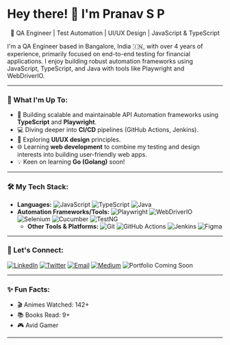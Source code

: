 # Hey there! 👋 I'm Pranav S P

<p align="center">
  🧪 QA Engineer | Test Automation | UI/UX Design | JavaScript & TypeScript
</p>

I'm a QA Engineer based in Bangalore, India 🇮🇳, with over 4 years of experience, primarily focused on end-to-end testing for financial applications. I enjoy building robust automation frameworks using JavaScript, TypeScript, and Java with tools like Playwright and WebDriverIO.

---

### 🌱 What I'm Up To:

* 🚀 Building scalable and maintainable API Automation frameworks using **TypeScript** and **Playwright**.
* 💻 Diving deeper into **CI/CD** pipelines (GitHub Actions, Jenkins).
* 🎨 Exploring **UI/UX design** principles.
* 🌐 Learning **web development** to combine my testing and design interests into building user-friendly web apps.
* 💡 Keen on learning **Go (Golang)** soon!

---

### 🛠️ My Tech Stack:

* **Languages:**
    ![JavaScript](https://img.shields.io/badge/JavaScript-%23F7DF1E.svg?style=flat-square&logo=javascript&logoColor=black)
    ![TypeScript](https://img.shields.io/badge/TypeScript-%233178C6.svg?style=flat-square&logo=typescript&logoColor=white)
    ![Java](https://img.shields.io/badge/Java-%23ED8B00.svg?style=flat-square&logo=openjdk&logoColor=white)
* **Automation Frameworks/Tools:**
    ![Playwright](https://img.shields.io/badge/Playwright-%232EAD33.svg?style=flat-square&logo=playwright&logoColor=white)
    ![WebDriverIO](https://img.shields.io/badge/WebDriver.io-%23EA5906.svg?style=flat-square&logo=webdriverio&logoColor=white)
    ![Selenium](https://img.shields.io/badge/Selenium-%43B02A.svg?style=flat-square&logo=selenium&logoColor=white)
    ![Cucumber](https://img.shields.io/badge/Cucumber-%2328A745.svg?style=flat-square&logo=cucumber&logoColor=white)
    ![TestNG](https://img.shields.io/badge/TestNG-%23E14633.svg?style=flat-square&logo=testng&logoColor=white)
  * **Other Tools & Platforms:**
    ![Git](https://img.shields.io/badge/Git-%23F05033.svg?style=flat-square&logo=git&logoColor=white)
    ![GitHub Actions](https://img.shields.io/badge/GitHub%20Actions-%232088FF.svg?style=flat-square&logo=githubactions&logoColor=white)
    ![Jenkins](https://img.shields.io/badge/Jenkins-%23D24939.svg?style=flat-square&logo=jenkins&logoColor=white)
    ![Figma](https://img.shields.io/badge/Figma-%23F24E1E.svg?style=flat-square&logo=figma&logoColor=white)

---

### 🤝 Let's Connect:

<p align="left">
  <a href="https://www.linkedin.com/in/pranavsp93/" target="_blank"><img src="https://img.shields.io/badge/LinkedIn-%230077B5.svg?style=for-the-badge&logo=linkedin&logoColor=white" alt="LinkedIn"/></a>
  <a href="https://x.com/Pranav_SP_99" target="_blank"><img src="https://img.shields.io/badge/Twitter-%231DA1F2.svg?style=for-the-badge&logo=twitter&logoColor=white" alt="Twitter"/></a>
  <a href="mailto:pranavsp93@gmail.com"><img src="https://img.shields.io/badge/Email-D14836?style=for-the-badge&logo=gmail&logoColor=white" alt="Email"/></a>
  <a href="https://medium.com/@pranavsp93" target="_blank"><img src="https://img.shields.io/badge/Medium-%2312100E.svg?style=for-the-badge&logo=medium&logoColor=white" alt="Medium"/></a>
  <img src="https://img.shields.io/badge/Portfolio-grey?style=for-the-badge&logo=ionic&logoColor=white&label=Portfolio%20(Coming%20Soon!)" alt="Portfolio Coming Soon"/>
</p>

---

### ✨ Fun Facts:

* 🎬 Animes Watched: 142+
* 📚 Books Read: 9+
* 🎮 Avid Gamer

---

